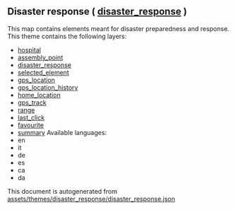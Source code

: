 [//]: # (WARNING: this file is automatically generated. Please find the sources at the bottom and edit those sources)

## Disaster response ( [disaster_response](https://mapcomplete.org/disaster_response) )
This map contains elements meant for disaster preparedness and response.
This theme contains the following layers:
 - [hospital](../Layers/hospital.md)
 - [assembly_point](../Layers/assembly_point.md)
 - [disaster_response](../Layers/disaster_response.md)
 - [selected_element](../Layers/selected_element.md)
 - [gps_location](../Layers/gps_location.md)
 - [gps_location_history](../Layers/gps_location_history.md)
 - [home_location](../Layers/home_location.md)
 - [gps_track](../Layers/gps_track.md)
 - [range](../Layers/range.md)
 - [last_click](../Layers/last_click.md)
 - [favourite](../Layers/favourite.md)
 - [summary](../Layers/summary.md)
Available languages:
 - en
 - it
 - de
 - es
 - ca
 - da


This document is autogenerated from [assets/themes/disaster_response/disaster_response.json](https://github.com/pietervdvn/MapComplete/blob/develop/assets/themes/disaster_response/disaster_response.json)
